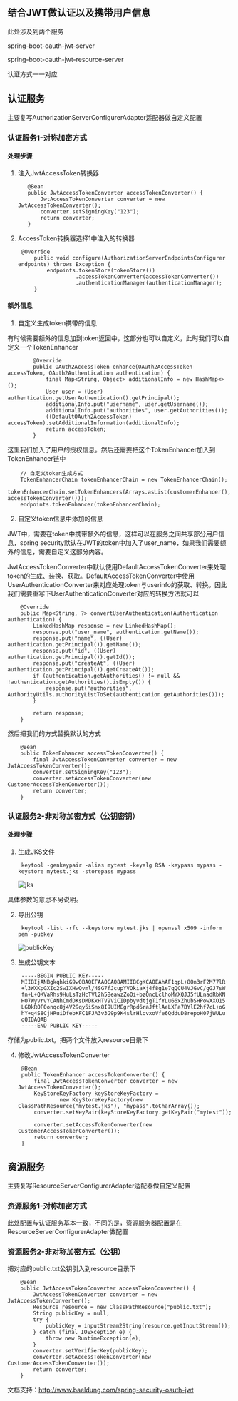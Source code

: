 ## 结合JWT做认证以及携带用户信息

此处涉及到两个服务

spring-boot-oauth-jwt-server

spring-boot-oauth-jwt-resource-server

认证方式一一对应

## 认证服务

主要复写AuthorizationServerConfigurerAdapter适配器做自定义配置

### 认证服务1-对称加密方式

#### 处理步骤
1. 注入JwtAccessToken转换器

          @Bean
          public JwtAccessTokenConverter accessTokenConverter() {
              JwtAccessTokenConverter converter = new JwtAccessTokenConverter();
              converter.setSigningKey("123");
              return converter;
          }

2. AccessToken转换器选择1中注入的转换器

        @Override
            public void configure(AuthorizationServerEndpointsConfigurer endpoints) throws Exception {
                endpoints.tokenStore(tokenStore())
                         .accessTokenConverter(accessTokenConverter())
                         .authenticationManager(authenticationManager);
            }

#### 额外信息

1. 自定义生成token携带的信息

有时候需要额外的信息加到token返回中，这部分也可以自定义，此时我们可以自定义一个TokenEnhancer 

            @Override
        	public OAuth2AccessToken enhance(OAuth2AccessToken accessToken, OAuth2Authentication authentication) {
        		final Map<String, Object> additionalInfo = new HashMap<>();
        		User user = (User) authentication.getUserAuthentication().getPrincipal();
        		additionalInfo.put("username", user.getUsername());
        		additionalInfo.put("authorities", user.getAuthorities());
        		((DefaultOAuth2AccessToken) accessToken).setAdditionalInformation(additionalInfo);
        		return accessToken;
        	}

这里我们加入了用户的授权信息。然后还需要把这个TokenEnhancer加入到TokenEnhancer链中

        // 自定义token生成方式
        TokenEnhancerChain tokenEnhancerChain = new TokenEnhancerChain();
        tokenEnhancerChain.setTokenEnhancers(Arrays.asList(customerEnhancer(), accessTokenConverter()));
        endpoints.tokenEnhancer(tokenEnhancerChain);


2. 自定义token信息中添加的信息

JWT中，需要在token中携带额外的信息，这样可以在服务之间共享部分用户信息，spring security默认在JWT的token中加入了user_name，如果我们需要额外的信息，需要自定义这部分内容。

JwtAccessTokenConverter中默认使用DefaultAccessTokenConverter来处理token的生成、装换、获取。DefaultAccessTokenConverter中使用UserAuthenticationConverter来对应处理token与userinfo的获取、转换。因此我们需要重写下UserAuthenticationConverter对应的转换方法就可以

        @Override
        public Map<String, ?> convertUserAuthentication(Authentication authentication) {
        	LinkedHashMap response = new LinkedHashMap();
        	response.put("user_name", authentication.getName());
        	response.put("name", ((User) authentication.getPrincipal()).getName());
        	response.put("id", ((User) authentication.getPrincipal()).getId());
        	response.put("createAt", ((User) authentication.getPrincipal()).getCreateAt());
        	if (authentication.getAuthorities() != null && !authentication.getAuthorities().isEmpty()) {
        		response.put("authorities", AuthorityUtils.authorityListToSet(authentication.getAuthorities()));
        	}
        
        	return response;
        }

然后把我们的方式替换默认的方式

        @Bean
        public TokenEnhancer accessTokenConverter() {
        	final JwtAccessTokenConverter converter = new JwtAccessTokenConverter();
        	converter.setSigningKey("123");
        	converter.setAccessTokenConverter(new CustomerAccessTokenConverter());
        	return converter;
        }


### 认证服务2-非对称加密方式（公钥密钥）

#### 处理步骤
1. 生成JKS文件

        keytool -genkeypair -alias mytest -keyalg RSA -keypass mypass -keystore mytest.jks -storepass mypass

    ![jks](http://git.oschina.net/buxiaoxia/spring-demo/raw/master/spring-oauth2/spring-boot-oauth-jwt-server/pic/JKS.png)  

具体参数的意思不另说明。

2. 导出公钥

        keytool -list -rfc --keystore mytest.jks | openssl x509 -inform pem -pubkey

    ![publicKey](http://git.oschina.net/buxiaoxia/spring-demo/raw/master/spring-oauth2/spring-boot-oauth-jwt-server/pic/publicKey.jpg)  

3. 生成公钥文本

        -----BEGIN PUBLIC KEY-----
        MIIBIjANBgkqhkiG9w0BAQEFAAOCAQ8AMIIBCgKCAQEAhAF1qpL+8On3rF2M77lR
        +l3WXKpGXIc2SwIXHwQvml/4SG7fJcupYVOkiaXj4f8g1e7qQCU4VJGvC/gGJ7sW
        fn+L+QKVaRhs9HuLsTzHcTVl2h5BeawzZoOi+bzQncLclhoMYXQJJ5fULnadRbKN
        HO7WyvrvYCANhCmdDKsDMDKxHTV9ViCIDpbyvdtjgT1fYLu66xZhubSHPowXXO15
        LGDkROF0onqc8j4V29qy5iSnx8I9UIMEgrRpd6raJftlAeLXFa7BYlE2hf7cL+oG
        hY+q4S8CjHRuiDfebKFC1FJA3v3G9p9K4slrHlovxoVfe6QdduD8repoH07jWULu
        qQIDAQAB
        -----END PUBLIC KEY-----

存储为public.txt。把两个文件放入resource目录下

4. 修改JwtAccessTokenConverter

        @Bean
        public TokenEnhancer accessTokenConverter() {
        	final JwtAccessTokenConverter converter = new JwtAccessTokenConverter();
        	KeyStoreKeyFactory keyStoreKeyFactory =
        			new KeyStoreKeyFactory(new ClassPathResource("mytest.jks"), "mypass".toCharArray());
        	converter.setKeyPair(keyStoreKeyFactory.getKeyPair("mytest"));
        
        	converter.setAccessTokenConverter(new CustomerAccessTokenConverter());
        	return converter;
        }


## 资源服务

主要复写ResourceServerConfigurerAdapter适配器做自定义配置

### 资源服务1-对称加密方式

此处配置与认证服务基本一致，不同的是，资源服务器配置是在ResourceServerConfigurerAdapter做配置

### 资源服务2-非对称加密方式（公钥）

把对应的public.txt公钥引入到resource目录下

        @Bean
        public JwtAccessTokenConverter accessTokenConverter() {
        	JwtAccessTokenConverter converter = new JwtAccessTokenConverter();
        	Resource resource = new ClassPathResource("public.txt");
        	String publicKey = null;
        	try {
        		publicKey = inputStream2String(resource.getInputStream());
        	} catch (final IOException e) {
        		throw new RuntimeException(e);
        	}
        	converter.setVerifierKey(publicKey);
        	converter.setAccessTokenConverter(new CustomerAccessTokenConverter());
        	return converter;
        }

文档支持：http://www.baeldung.com/spring-security-oauth-jwt